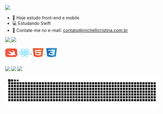 <div> 
  <img src="https://media.discordapp.net/attachments/645702470156156966/889693473500962887/MichelliCristina_1.png"/>
 </div>

- 📲 Hoje estudo front-end e mobile
- 💻 Estudando Swift
- 💌 Contate-me no e-mail: contato@michellicristina.com.br

 <div>
  <a href="https://github.com/mihcristina">
  <img height="180em" src="https://github-readme-stats.vercel.app/api?username=mihcristina&show_icons=true&theme=jolly&include_all_commits=true&count_private=true"/>
  <img height="180em" src="https://github-readme-stats.vercel.app/api/top-langs/?username=mihcristina&layout=compact&langs_count=7&theme=jolly"/>
</div>
<div style="display: inline_block"><br>
  <img align="center" alt="Mih-Swift" height="30" width="40" src="https://raw.githubusercontent.com/devicons/devicon/00f02ef57fb7601fd1ddcc2fe6fe670fef3ae3e4/icons/swift/swift-original.svg">
  <img align="center" alt="Mih-React" height="30" width="40" src="https://raw.githubusercontent.com/devicons/devicon/master/icons/react/react-original.svg">
  <img align="center" alt="Mih-HTML" height="30" width="40" src="https://raw.githubusercontent.com/devicons/devicon/master/icons/html5/html5-original.svg">
  <img align="center" alt="Mih-CSS" height="30" width="40" src="https://raw.githubusercontent.com/devicons/devicon/master/icons/css3/css3-original.svg">
</div>
  
  ##
 
<div> 
  <a href="https://www.instagram.com/micplima/" target="_blank"><img src="https://img.shields.io/badge/-Instagram-%23E4405F?style=for-the-badge&logo=instagram&logoColor=white" target="_blank"></a>
  <a href = "mailto:contato@michellicristina.com.br"><img src="https://img.shields.io/badge/-Gmail-%23333?style=for-the-badge&logo=gmail&logoColor=white" target="_blank"></a>
  <a href="https://www.linkedin.com/in/michelli-cristina-de-paulo-lima-82ab8b104/" target="_blank"><img src="https://img.shields.io/badge/-LinkedIn-%230077B5?style=for-the-badge&logo=linkedin&logoColor=white" target="_blank"></a> 
 
  ![Snake animation](https://github.com/mihcristina/mihcristina/blob/output/github-contribution-grid-snake.svg)
 
</div>
